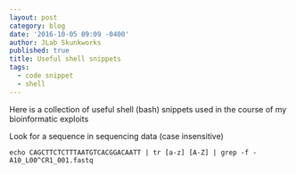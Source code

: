 ```yaml
---
layout: post
category: blog
date: '2016-10-05 09:09 -0400'
author: JLab Skunkworks
published: true
title: Useful shell snippets
tags:
  - code snippet
  - shell
---
```

Here is a collection of useful shell (bash) snippets used in the course of my bioinformatic exploits

Look for a sequence in sequencing data (case insensitive)

```
echo CAGCTTCTCTTTAATGTCACGGACAATT | tr [a-z] [A-Z] | grep -f - A10_L00^CR1_001.fastq
```
